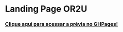 # Landing Page OR2U


### [Clique aqui para acessar a prévia no GHPages!](https://vitorregisrr.github.io/simplesfique/pages/)
